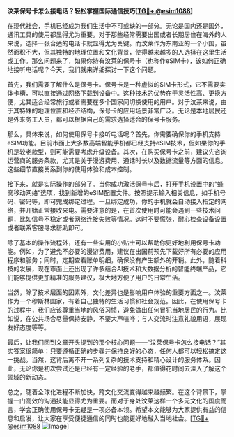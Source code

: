 **汶莱保号卡怎么接电话？轻松掌握国际通信技巧[[TG💪+ @esim1088](https://t.me/s/esim1088)]**

在现代社会，手机已经成为我们生活中不可或缺的一部分。无论是国内还是国外，通讯工具的使用都显得尤为重要。对于那些经常需要出国或者长期居住在海外的人来说，选择一张合适的电话卡就显得尤为关键。而汶莱作为东南亚的一个小国，虽然面积不大，但其独特的地理位置和文化背景，使得越来越多的人选择在这里生活或工作。那么问题来了，如果你持有汶莱的保号卡（也称作eSIM卡），该如何正确地接听电话呢？今天，我们就来详细探讨一下这个问题。

首先，我们需要了解什么是保号卡。保号卡是一种虚拟的SIM卡形式，它不需要实体卡槽，可以直接通过网络下载到设备中。这种技术的优势在于灵活性高、更换方便，尤其适合经常旅行或者需要在多个国家间切换使用的用户。对于汶莱来说，由于其特殊的地理位置和经济结构，保号卡的应用场景非常广泛。无论是本地居民还是外来务工人员，都可以根据自己的需求选择适合的保号卡服务。

那么，具体来说，如何使用保号卡接听电话呢？首先，你需要确保你的手机支持eSIM功能。目前市面上大多数高端智能手机都已经支持eSIM技术，但如果你的手机是较老款型，则可能需要考虑升级设备。其次，在购买保号卡之前，建议先咨询运营商的服务条款，尤其是关于漫游费用、通话时长以及数据流量等方面的信息。这些细节直接关系到你的使用体验和成本控制。

接下来，就是实际操作的部分了。当你成功激活保号卡后，打开手机设置中的“蜂窝移动网络”选项，找到新增的eSIM配置文件。按照提示输入相关信息，如手机号码、密码等，即可完成绑定过程。一旦绑定成功，你的手机就会自动接入指定的网络，并开始正常接收来电。需要注意的是，在首次使用时可能会遇到一些技术问题，比如信号不稳定或者网络连接失败等情况。这时不要慌张，耐心检查设备设置或者联系客服寻求帮助即可。

除了基本的操作流程外，还有一些实用的小贴士可以帮助你更好地利用保号卡功能。例如，为了避免不必要的漫游费用，建议在出国前预先下载好所有必要的应用程序和服务；同时，定期查看账单明细，确保没有产生额外的开销。此外，随着科技的发展，现在市面上还出现了许多结合AI技术和大数据分析的智能终端产品，它们能够提供更加精准的服务建议，极大地方便了用户的日常生活。

当然，除了技术层面的因素外，文化差异也是影响用户体验的重要方面之一。汶莱作为一个穆斯林国家，有着自己独特的生活习惯和社会规范。因此，在使用保号卡的过程中，我们应该尊重当地的风俗习惯，避免做出任何冒犯当地居民的行为。比如说，在公共场合尽量保持安静，不要大声喧哗；与人交流时注意礼貌用语，展现友好态度等等。

最后，让我们回到文章开头提到的那个核心问题——“汶莱保号卡怎么接电话？”其实答案很简单：只要遵循正确的步骤并保持良好的心态，任何人都可以轻松搞定这一挑战。当然，这背后离不开一系列复杂的技术支持和精心设计的服务体系。因此，无论你是初次尝试还是已经有一定经验的老手，都值得花时间去深入了解这个领域的新动态。

总之，随着全球化进程不断加快，跨文化交流变得越来越频繁。在这个背景下，掌握一门高效的沟通技能显得尤为重要。而对于身处汶莱这样一个多元文化的国度而言，学会正确使用保号卡无疑是一项必备本领。希望本文能够为大家提供有益的信息和启发，让大家在享受便捷通信的同时也能更好地融入当地社会。[[TG💪+ @esim1088](https://t.me/s/esim1088) ![Image](https://i.postimg.cc/4NQfJmqS/Snipaste-2025-05-13-00-14-12.png)]